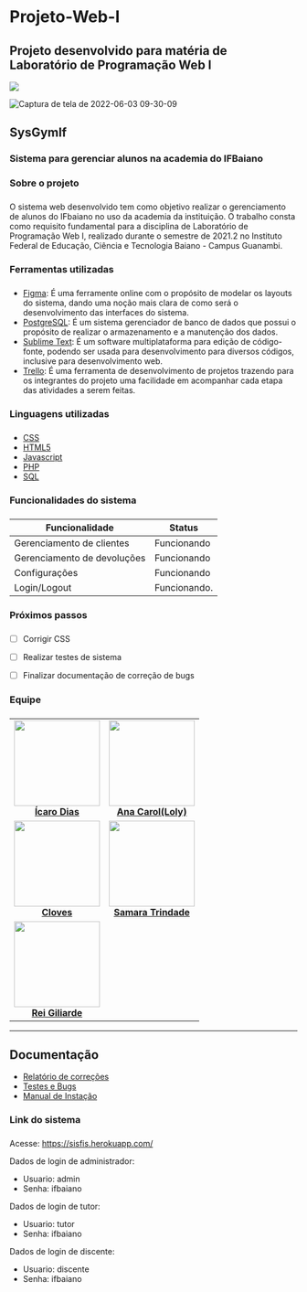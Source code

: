 # Projeto-Web-I
Projeto desenvolvido para matéria de  Laboratório de Programação Web I
--

<img src="https://www.educabras.com/media/faculdades/image/ifbaiano.png">

![Captura de tela de 2022-06-03 09-30-09](https://user-images.githubusercontent.com/71037296/174153795-ad59b4fe-f0f2-4dc8-bb83-103e55d48259.png)


## SysGymIf
### Sistema para gerenciar alunos na academia do IFBaiano
### Sobre o projeto <h3> 
O sistema web desenvolvido tem como objetivo realizar o gerenciamento de alunos do IFbaiano no uso da academia da instituição. O trabalho consta como requisito fundamental para a disciplina de Laboratório de Programação Web I, realizado durante o semestre de 2021.2 no Instituto Federal de Educação, Ciência e Tecnologia Baiano - Campus Guanambi.

### Ferramentas utilizadas <h3>


 * [Figma](https://www.figma.com): É uma ferramente online com o propósito de modelar os layouts do sistema, dando uma noção mais clara de como será o desenvolvimento das interfaces do sistema.
* [PostgreSQL](https://www.postgresql.org/): É um sistema gerenciador de banco de dados que possui o propósito de realizar o armazenamento e a manutenção dos dados.
* [Sublime Text](https://www.sublimetext.com): É um software multiplataforma para edição de código-fonte, podendo ser usada para desenvolvimento para diversos códigos, inclusive para desenvolvimento web.
* [Trello](https://trello.com/): É uma ferramenta de desenvolvimento de projetos trazendo para os integrantes do projeto uma facilidade em acompanhar cada etapa das atividades a serem feitas.

### Linguagens utilizadas <h3>
 * [CSS](https://developer.mozilla.org/pt-BR/docs/Web/CSS)
 * [HTML5](https://developer.mozilla.org/pt-BR/docs/Web/Guide/HTML/HTML5)
 * [Javascript](https://developer.mozilla.org/pt-BR/docs/Web/JavaScript)
 * [PHP](https://www.php.net/manual/pt_BR/intro-whatis.php)
 * [SQL](https://www.w3schools.com/sql/)

### Funcionalidades do sistema <h3>
Funcionalidade | Status
------------ | -------------
Gerenciamento de clientes | Funcionando
Gerenciamento de devoluções | Funcionando
Configurações | Funcionando
Login/Logout | Funcionando.

### Próximos passos <h3>
- [ ] Corrigir CSS
- [ ] Realizar testes de sistema
- [ ] Finalizar documentação de correção de bugs
    

### Equipe <h3>
<table align="center">
    <tr>
        <td align="center">
            <a href="https://github.com/icaro2222">
                <img width="150" src="https://avatars.githubusercontent.com/u/71037296?v=4"/>
                <br/>
                <b>Ícaro Dias</b>
            </a>
        </td>
        <td align="center">
            <a href="https://github.com/Caroline-An">
                <img width="150" src="https://avatars.githubusercontent.com/u/91372093?v=4"/>
                <br/>
                <b>Ana Carol(Loly)</b>
            </a>
        </td>
    </tr>
    <tr>
        <td align="center">
            <a href="https://github.com/sazuked">
                <img width="150" src="https://avatars.githubusercontent.com/u/57505518?v=4"/>
                <br/>
                <b>Cloves</b>
            </a>
        </td>
        <td align="center">
      <a href="https://github.com/TorquatoSt">
                <img width="150" src="https://avatars.githubusercontent.com/u/91499584?v=4"/>
                <br/>
                <b>Samara Trindade</b>
            </a>
        </td>
    </tr>
    <tr>
        <td align="center">
            <a href="https://github.com/GiliardeRP">
                <img width="150" src="https://avatars.githubusercontent.com/u/91376805?v=4"/>
                <br/>
                <b>Rei Giliarde</b>
            </a>
        </td>
    </tr>
</table>
    
---

## Documentação 
- [Relatório de correções]([Document/teste-e-debang.md](https://github.com/web1-2022-1/sisfis/blob/main/Document/testes-e-debang.md))
- [Testes e Bugs]([Document/teste-e-debang.md](https://github.com/web1-2022-1/sisfis/blob/main/Document/testes-e-debang.md))
- [Manual de Instação]([Document/teste-e-debang.md](https://github.com/web1-2022-1/sisfis/blob/main/Document/testes-e-debang.md))
    
### Link do sistema <h3>

Acesse: https://sisfis.herokuapp.com/
    
Dados de login de administrador:

* Usuario: admin
* Senha: ifbaiano
    
    
Dados de login de tutor:
    
* Usuario: tutor
* Senha: ifbaiano

    
Dados de login de discente:
* Usuario: discente
* Senha: ifbaiano
